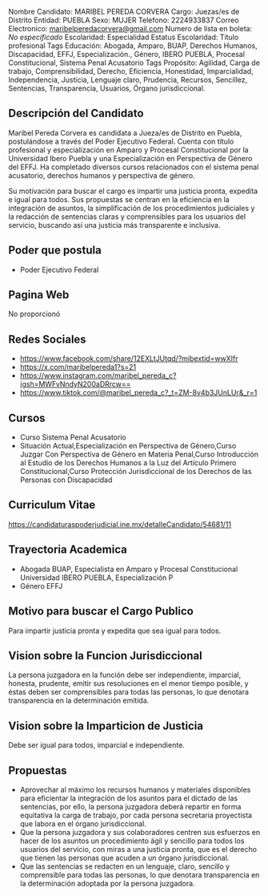 Nombre Candidato: MARIBEL PEREDA CORVERA
Cargo: Juezas/es de Distrito
Entidad: PUEBLA
Sexo: MUJER
Telefono: 2224933837
Correo Electronico: maribelperedacorvera@gmail.com
Numero de lista en boleta: *No especificado*
Escolaridad: Especialidad
Estatus Escolaridad: Título profesional
Tags Educación: Abogada, Amparo, BUAP, Derechos Humanos, Discapacidad, EFFJ, Especialización., Género, IBERO PUEBLA, Procesal Constitucional, Sistema Penal Acusatorio
Tags Propósito: Agilidad, Carga de trabajo, Comprensibilidad, Derecho, Eficiencia, Honestidad, Imparcialidad, Independencia, Justicia, Lenguaje claro, Prudencia, Recursos, Sencillez, Sentencias, Transparencia, Usuarios, Órgano jurisdiccional.


## Descripción del Candidato 

Maribel Pereda Corvera es candidata a Jueza/es de Distrito en Puebla, postulándose a través del Poder Ejecutivo Federal. Cuenta con título profesional y especialización en Amparo y Procesal Constitucional por la Universidad Ibero Puebla y una Especialización en Perspectiva de Género del EFFJ. Ha completado diversos cursos relacionados con el sistema penal acusatorio, derechos humanos y perspectiva de género.

Su motivación para buscar el cargo es impartir una justicia pronta, expedita e igual para todos. Sus propuestas se centran en la eficiencia en la integración de asuntos, la simplificación de los procedimientos judiciales y la redacción de sentencias claras y comprensibles para los usuarios del servicio, buscando así una justicia más transparente e inclusiva.


## Poder que postula

- Poder Ejecutivo Federal


## Pagina Web

No proporcionó


## Redes Sociales

- https://www.facebook.com/share/12EXLtJUtqd/?mibextid=wwXIfr
- https://x.com/maribelpereda1?s=21
- https://www.instagram.com/maribel_pereda_c?igsh=MWFvNndyN200aDRrcw==
- https://www.tiktok.com/@maribel_pereda_c?_t=ZM-8v4b3JUnLUr&_r=1


## Cursos

- Curso Sistema Penal Acusatorio
- Situación Actual,Especialización en Perspectiva de Género,Curso Juzgar Con Perspectiva de Género en Materia Penal,Curso Introducción al Estudio de los Derechos Humanos a la Luz del Artículo Primero Constitucional,Curso Protección Jurisdiccional de los Derechos de las Personas con Discapacidad


## Curriculum Vitae

https://candidaturaspoderjudicial.ine.mx/detalleCandidato/54681/11


## Trayectoria Academica

- Abogada BUAP, Especialista en Amparo y Procesal Constitucional Universidad IBERO PUEBLA, Especialización P
- Género EFFJ


## Motivo para buscar el Cargo Publico

Para impartir justicia pronta y expedita que sea igual para todos.


## Vision sobre la Funcion Jurisdiccional

La persona juzgadora en la función debe ser independiente, imparcial, honesta, prudente, emitir sus resoluciones en el menor tiempo posible, y éstas deben ser comprensibles para todas las personas, lo que denotara transparencia en la determinación emitida.


## Vision sobre la Imparticion de Justicia

Debe ser igual para todos, imparcial e independiente.


## Propuestas

- Aprovechar al máximo los recursos humanos y materiales disponibles para eficientar la integración de los asuntos para el dictado de las sentencias, por ello, la persona juzgadora deberá repartir en forma equitativa la carga de trabajo, por cada persona secretaria proyectista que labora en el órgano jurisdiccional.
- Que la persona juzgadora y sus colaboradores centren sus esfuerzos en hacer de los asuntos un procedimiento ágil y sencillo para todos los usuarios del servicio, con miras a una justicia pronta, que es el derecho que tienen las personas que acuden a un órgano jurisdiccional.
- Que las sentencias se redacten en un lenguaje, claro, sencillo y comprensible para todas las personas, lo que denotara transparencia en la determinación adoptada por la persona juzgadora.

